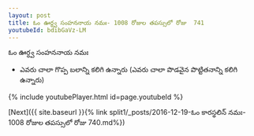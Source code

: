 ```yaml
---
layout: post
title: ఓం ఊర్ధ్వ సంహననాయ నమః- 1008 రోజుల తపస్సులో రోజు  741
youtubeId: bdibGaVz-LM
---
```

 
 
 ఓం ఊర్ధ్వ సంహననాయ నమః  
 
 -  ఎవరు చాలా గొప్ప బలాన్ని కలిగి ఉన్నారు (ఎవరు చాలా పొడవైన పొట్టితనాన్ని కలిగి ఉన్నారు) 
 
  
 
  
 
 
 
 
 
 


{% include youtubePlayer.html id=page.youtubeId %}
 
[Next]({{ site.baseurl }}{% link  split1/_posts/2016-12-19-ఓం కారస్థలిన్ నమః- 1008 రోజుల తపస్సులో రోజు  740.md%})
 

